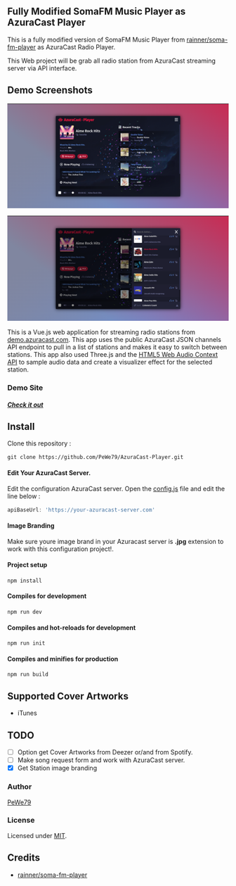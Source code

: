 [site]: https://github.com/PeWe79/
[mit]: https://www.opensource.org/licenses/mit-license.php
[repo]: https://github.com/PeWe79/AzuraCast-Player/
[demo]: https://azuracast-player.vercel.app
[azuracast]: https://demo.azuracast.com/
[audioapi]: https://developer.mozilla.org/en-US/docs/Web/API/AudioContext
[vue]: https://github.com/vuejs/vue
[node]: https://nodejs.org/

## Fully Modified SomaFM Music Player as AzuraCast Player
This is a fully modified version of SomaFM Music Player from [rainner/soma-fm-player](https://github.com/rainner/soma-fm-player) as AzuraCast Radio Player.

This Web project will be grab all radio station from AzuraCast streaming server via API interface.

## Demo Screenshots
![AzuraCast-Player](https://github.com/PeWe79/AzuraCast-Player/blob/main/thumb.png)

![AzuraCast-Player](https://github.com/PeWe79/AzuraCast-Player/blob/main/thumb2.png)

This is a Vue.js web application for streaming radio stations from [demo.azuracast.com][azuracast]. This app uses the public AzuraCast JSON channels API endpoint to pull in a list of stations and makes it easy to switch between stations. This app also used Three.js and the [HTML5 Web Audio Context API][audioapi] to sample audio data and create a visualizer effect for the selected station.

### Demo Site
##### [Check it out][demo]

## Install
Clone this repository :
```
git clone https://github.com/PeWe79/AzuraCast-Player.git
```

#### Edit Your AzuraCast Server.
Edit the configuration AzuraCast server. Open the [config.js](https://github.com/PeWe79/AzuraCast-Player/blob/main/src/js/config.js) file and edit the line below :

```javascript
apiBaseUrl: 'https://your-azuracast-server.com'

```

#### Image Branding
Make sure youre image brand in your Azuracast server is **.jpg** extension to work with this configuration project!.

#### Project setup
```
npm install
```
#### Compiles for development
```
npm run dev
```

#### Compiles and hot-reloads for development
```
npm run init
```
#### Compiles and minifies for production
```
npm run build
```

## Supported Cover Artworks
* iTunes

## TODO
- [ ] Option get Cover Artworks from Deezer or/and from Spotify.
- [ ] Make song request form and work with AzuraCast server.
- [x] Get Station image branding

### Author
[PeWe79][site]

### License
Licensed under [MIT][mit].

## Credits
* [rainner/soma-fm-player](https://github.com/rainner/soma-fm-player)
